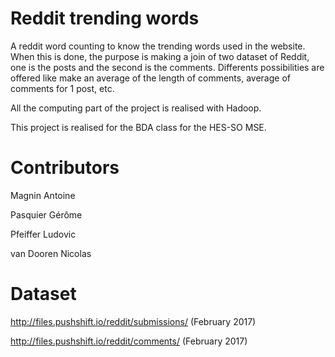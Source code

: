 # Reddit trending words

A reddit word counting to know the trending words used in the website. When this is done, the purpose is making a join of two dataset of Reddit, one is the posts and the second is the comments.
Differents possibilities are offered like make an average of the length of comments, average of comments for 1 post, etc.

All the computing part of the project is realised with Hadoop.

This project is realised for the BDA class for the HES-SO MSE.

# Contributors 

Magnin Antoine

Pasquier Gérôme 

Pfeiffer Ludovic

van Dooren Nicolas


# Dataset

http://files.pushshift.io/reddit/submissions/ (February 2017)

http://files.pushshift.io/reddit/comments/ (February 2017)
